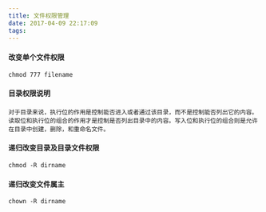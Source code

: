 ```yaml
---
title: 文件权限管理
date: 2017-04-09 22:17:09
tags:
---
```

#### 改变单个文件权限

```
chmod 777 filename
```


#### 目录权限说明
```
对于目录来说，执行位的作用是控制能否进入或者通过该目录，而不是控制能否列出它的内容。读取位和执行位的组合的作用才是控制是否列出目录中的内容。写入位和执行位的组合则是允许在目录中创建，删除，和重命名文件。
```

#### 递归改变目录及目录文件权限
```
chmod -R dirname
```

#### 递归改变文件属主
```
chown -R dirname
```